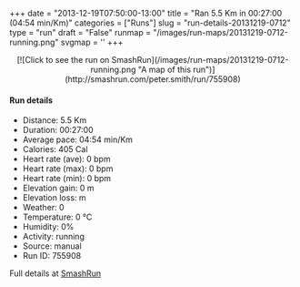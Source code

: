+++
date = "2013-12-19T07:50:00-13:00"
title = "Ran 5.5 Km in 00:27:00 (04:54 min/Km)"
categories = ["Runs"]
slug = "run-details-20131219-0712"
type = "run"
draft = "False"
runmap = "/images/run-maps/20131219-0712-running.png"
svgmap = '<polyline points="">'
+++



<!--more-->

<center>
[![Click to see the run on SmashRun](/images/run-maps/20131219-0712-running.png "A map of this run")](http://smashrun.com/peter.smith/run/755908)
</center>

#### Run details

* Distance: 5.5 Km
* Duration: 00:27:00
* Average pace: 04:54 min/Km
* Calories: 405 Cal
* Heart rate (ave): 0 bpm
* Heart rate (max): 0 bpm
* Heart rate (min): 0 bpm
* Elevation gain: 0 m
* Elevation loss:  m
* Weather: 0
* Temperature: 0 &deg;C
* Humidity: 0%
* Activity: running
* Source: manual
* Run ID: 755908

Full details at [SmashRun](http://smashrun.com/peter.smith/run/755908)